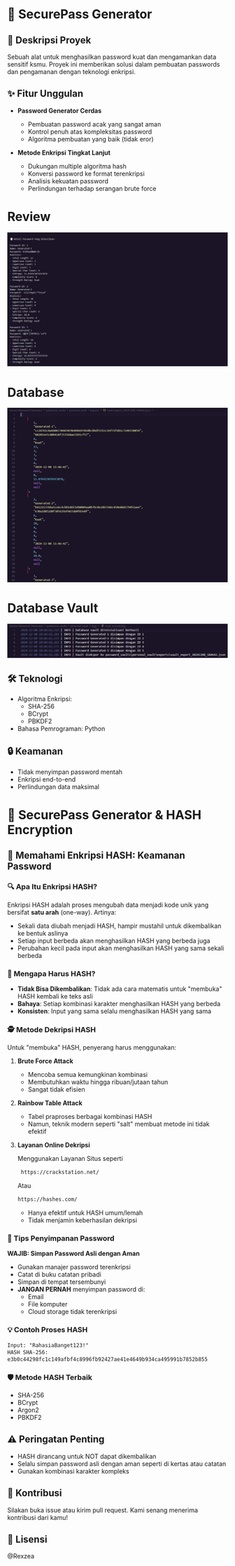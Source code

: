 # 🔐 SecurePass Generator

## 🚀 Deskripsi Proyek
Sebuah alat untuk menghasilkan password kuat dan mengamankan data sensitif ksmu. Proyek ini memberikan solusi dalam pembuatan passwords dan pengamanan dengan teknologi enkripsi.

## ✨ Fitur Unggulan
- **Password Generator Cerdas**
  - Pembuatan password acak yang sangat aman
  - Kontrol penuh atas kompleksitas password
  - Algoritma pembuatan yang baik (tidak eror)

- **Metode Enkripsi Tingkat Lanjut**
  - Dukungan multiple algoritma hash
  - Konversi password ke format terenkripsi
  - Analisis kekuatan password
  - Perlindungan terhadap serangan brute force

# Review
![Revuew](assets/review.png)
# Database
![Revuew](assets/database.png)
# Database Vault
![Revuew](assets/vault.png)


## 🛠 Teknologi
- Algoritma Enkripsi: 
  - SHA-256
  - BCrypt
  - PBKDF2
- Bahasa Pemrograman: Python

## 🔒 Keamanan
- Tidak menyimpan password mentah
- Enkripsi end-to-end
- Perlindungan data maksimal






# 🔐 SecurePass Generator & HASH Encryption

## 🌟 Memahami Enkripsi HASH: Keamanan Password

### 🔍 Apa Itu Enkripsi HASH?
Enkripsi HASH adalah proses mengubah data menjadi kode unik yang bersifat **satu arah** (one-way). Artinya:
- Sekali data diubah menjadi HASH, hampir mustahil untuk dikembalikan ke bentuk aslinya
- Setiap input berbeda akan menghasilkan HASH yang berbeda juga
- Perubahan kecil pada input akan menghasilkan HASH yang sama sekali berbeda

### 🚫 Mengapa Harus HASH?
- **Tidak Bisa Dikembalikan**: Tidak ada cara matematis untuk "membuka" HASH kembali ke teks asli
- **Bahaya**: Setiap kombinasi karakter menghasilkan HASH yang berbeda
- **Konsisten**: Input yang sama selalu menghasilkan HASH yang sama

### 🕵️ Metode Dekripsi HASH
Untuk "membuka" HASH, penyerang harus menggunakan:
1. **Brute Force Attack**
   - Mencoba semua kemungkinan kombinasi
   - Membutuhkan waktu hingga ribuan/jutaan tahun
   - Sangat tidak efisien

2. **Rainbow Table Attack**
   - Tabel praproses berbagai kombinasi HASH
   - Namun, teknik modern seperti "salt" membuat metode ini tidak efektif

3. **Layanan Online Dekripsi**

     Menggunakan Layanan Situs seperti
     
    ```bash
     https://crackstation.net/
     ```
     Atau
     ```bash
     https://hashes.com/
     ```
   - Hanya efektif untuk HASH umum/lemah
   - Tidak menjamin keberhasilan dekripsi

### 🔑 Tips Penyimpanan Password
**WAJIB: Simpan Password Asli dengan Aman**
- Gunakan manajer password terenkripsi
- Catat di buku catatan pribadi
- Simpan di tempat tersembunyi
- **JANGAN PERNAH** menyimpan password di:
  - Email
  - File komputer
  - Cloud storage tidak terenkripsi

### 💡 Contoh Proses HASH
```
Input: "RahasiaBanget123!"
HASH SHA-256: 
e3b0c44298fc1c149afbf4c8996fb92427ae41e4649b934ca495991b7852b855
```

### 🛡️ Metode HASH Terbaik
- SHA-256
- BCrypt
- Argon2
- PBKDF2

## ⚠️ Peringatan Penting
- HASH dirancang untuk NOT dapat dikembalikan
- Selalu simpan password asli dengan aman seperti di kertas atau catatan
- Gunakan kombinasi karakter kompleks


## 🤝 Kontribusi
Silakan buka issue atau kirim pull request. Kami senang menerima kontribusi dari kamu!

## 📄 Lisensi
@Rexzea
